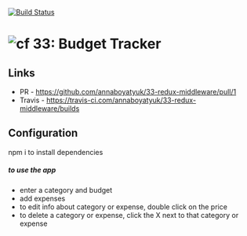 [![Build Status](https://travis-ci.com/annaboyatyuk/33-redux-middleware.svg?branch=master)](https://travis-ci.com/annaboyatyuk/33-redux-middleware)


![cf](http://i.imgur.com/7v5ASc8.png) 33: Budget Tracker
======



## Links
* PR - https://github.com/annaboyatyuk/33-redux-middleware/pull/1
* Travis - https://travis-ci.com/annaboyatyuk/33-redux-middleware/builds

## Configuration

npm i to install dependencies
##### to use the app
* enter a category and budget 
* add expenses
* to edit info about category or expense, double click on the price
* to delete a category or expense, click the X next to that category or expense





